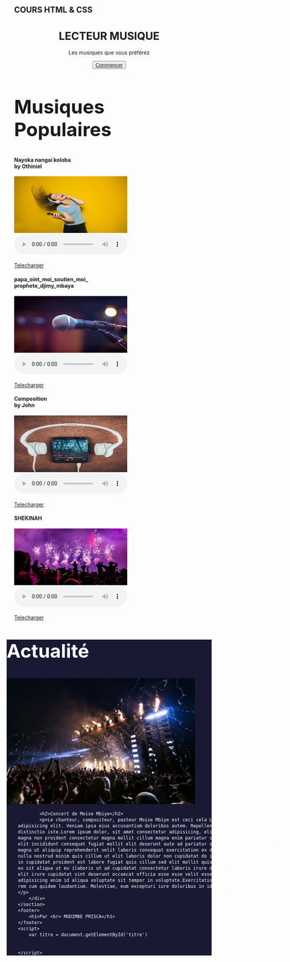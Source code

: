 <html lang="en">
<head>
	<meta charset="UTF-8">
	<meta name="viewport" content="width=device-width, initial-scale=1.0">
	<link href="images/pexels-tirachard-kumtanom-1001850.jpg" rel="icon">
	<title>Music</title>
	<link rel="stylesheet" type="text/css" href="style.css">
</head>
<body>
	<nav>
		<h1>COURS HTML & CSS</h1>
	</nav>
	<header>
		<div class="fonce">
			<h1 class="title" id="titre">LECTEUR MUSIQUE</h1>
			<p class="soustitre">Les musiques que vous préférez</p>
			<button class="boutontop"><a href="#mus" download>Commencer</a></button>
		</div>
	</header>
	<section id="mus">
		<h1 style="font-size: 50px; text-align: left;">Musiques Populaires</h1>
		<article>
			<h4> Nayoka nangai koloba <br>by Othiniel</h4>
			<img src="images/pexels-andrea-piacquadio-761963.jpg" width="300px" height="150px" alt=""><br>
			<audio src="musiques/Othiniel - Nayoka nangai koloba intrum by John K. Akim.mp3" controls=""></audio>
			<br><br>
			<a href="musiques/Othiniel - Nayoka nangai koloba intrum by John K. Akim.mp3" class="bouton" download>Telecharger</a>
		</article>
		<article>
			<h4> papa_oint_moi_soutien_moi_ <br> prophete_djimy_mbaya</h4>
			<img src="images/pexels-pixabay-164829.jpg" width="300px" height="150px" alt=""><br>
			<audio src="musiques/papa_oint_moi_soutien_moi_prophete_djimy_mbaya_instrumental_fl_studio_by_king_s_soldier_mp3_4356.mp3" controls=""></audio>
			<br><br>
			<a href="musiques/papa_oint_moi_soutien_moi_prophete_djimy_mbaya_instrumental_fl_studio_by_king_s_soldier_mp3_4356.mp3" class="bouton">Telecharger</a>
		</article>
		<article>
			<h4> Composition <br>by John</h4>
			<img src="images/pexels-vlad-bagacian-1337753.jpg" width="300px" height="150px" alt=""><br>
			<audio src="musiques/Composite new.mp3" controls=""></audio>
			<br><br>
			<a href="musiques/Othiniel - Nayoka nangai koloba intrum by John K. Akim.mp3" class="bouton">Telecharger</a>
		</article>
		<article>
			<h4> SHEKINAH</h4>
			<img src="images/pexels-wendy-wei-1190298.jpg" width="300px" height="150px" alt=""><br>
			<audio src="musiques/1 SHEKINAH.mp3" controls=""></audio>
			<br><br>
			<a href="musiques/Othiniel - Nayoka nangai koloba intrum by John K. Akim.mp3" class="bouton">Telecharger</a>
		</article>
	</section>
	<section style="background: rgba(0, 0, 30, 0.9); color: white; text-align: left; margin: -20px;">
		<h1 style="font-size: 50px;">Actualité</h1>
		<img src="images/pexels-wendy-wei-1190297.jpg" class="image" alt="" width="500px">
		<div style="text-align: left; width: 800px; margin-left: 30px; margin-bottom: 100px;" class="description">

			<h2>Concert de Moise Mbiye</h2>
			<p>Le chanteur, compositeur, pasteur Moise Mbiye est ceci cela Lorem ipsum dolor sit, amet, consectetur adipisicing elit. Veniam ipsa eius accusantium doloribus autem. Repellendus sed porro quidem velit cum ab distinctio iste.Lorem ipsum dolor, sit amet consectetur adipisicing, elit. <br>Pariatur amet consequat dolore magna non proident consectetur magna mollit cillum magna enim pariatur culpa dolor elit id quis anim aliqua do elit incididunt consequat fugiat mollit elit deserunt aute ad pariatur sint exercitation dolor ullamco magna magna ut aliquip reprehenderit velit laboris consequat exercitation ex dolore et fugiat aliqua amet aliqua nulla nostrud minim quis cillum ut elit laboris dolor non cupidatat do irure duis ut dolore labore commodo elit in cupidatat proident est labore fugiat quis cillum sed elit mollit quis eu occaecat aute est ut nisi sed irure eu sit aliqua ut eu ilaboris ut ad cupidatat consectetur laboris irure dolor culpa elit velit sit magna veniam elit irure cupidatat sint deserunt occaecat officia esse esse velit esse eiusmod labore do adipisicing in sit adipisicing enim id aliqua voluptate sit tempor in voluptate.Exercitationem quis dignissimos iusto earum dolor, rem cum quidem laudantium. Molestiae, eum excepturi iure doloribus in id quidem repellat, ratione sit suscipit?</p>
		</div>
	</section>
	<footer>
		<h1>Par <br> MUDIMBE PRISCA</h1>
	</footer>
	<script>
		var titre = document.getElementById('titre')


	</script>
</body>
</html>
